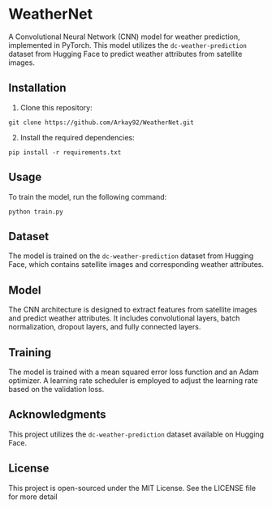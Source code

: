 # WeatherNet

A Convolutional Neural Network (CNN) model for weather prediction, implemented in PyTorch. This model utilizes the `dc-weather-prediction` dataset from Hugging Face to predict weather attributes from satellite images.

## Installation

1. Clone this repository:
```
git clone https://github.com/Arkay92/WeatherNet.git
```

2. Install the required dependencies:
```
pip install -r requirements.txt
```

## Usage

To train the model, run the following command:

```
python train.py
```

## Dataset

The model is trained on the `dc-weather-prediction` dataset from Hugging Face, which contains satellite images and corresponding weather attributes.

## Model

The CNN architecture is designed to extract features from satellite images and predict weather attributes. It includes convolutional layers, batch normalization, dropout layers, and fully connected layers.

## Training

The model is trained with a mean squared error loss function and an Adam optimizer. A learning rate scheduler is employed to adjust the learning rate based on the validation loss.

## Acknowledgments

This project utilizes the `dc-weather-prediction` dataset available on Hugging Face.

## License

This project is open-sourced under the MIT License. See the LICENSE file for more detail
